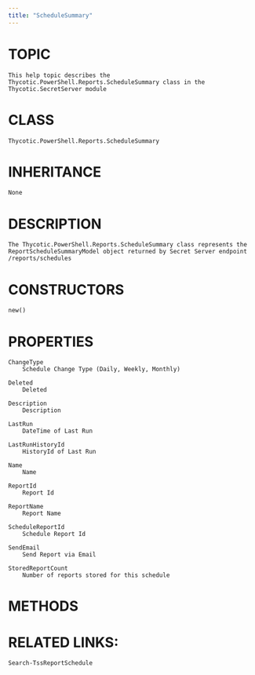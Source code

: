 ```yaml
---
title: "ScheduleSummary"
---
```


# TOPIC
    This help topic describes the Thycotic.PowerShell.Reports.ScheduleSummary class in the Thycotic.SecretServer module

# CLASS
    Thycotic.PowerShell.Reports.ScheduleSummary

# INHERITANCE
    None

# DESCRIPTION
    The Thycotic.PowerShell.Reports.ScheduleSummary class represents the ReportScheduleSummaryModel object returned by Secret Server endpoint /reports/schedules

# CONSTRUCTORS
    new()

# PROPERTIES
    ChangeType
        Schedule Change Type (Daily, Weekly, Monthly)

    Deleted
        Deleted

    Description
        Description

    LastRun
        DateTime of Last Run

    LastRunHistoryId
        HistoryId of Last Run

    Name
        Name

    ReportId
        Report Id

    ReportName
        Report Name

    ScheduleReportId
        Schedule Report Id

    SendEmail
        Send Report via Email

    StoredReportCount
        Number of reports stored for this schedule

# METHODS

# RELATED LINKS:
    Search-TssReportSchedule